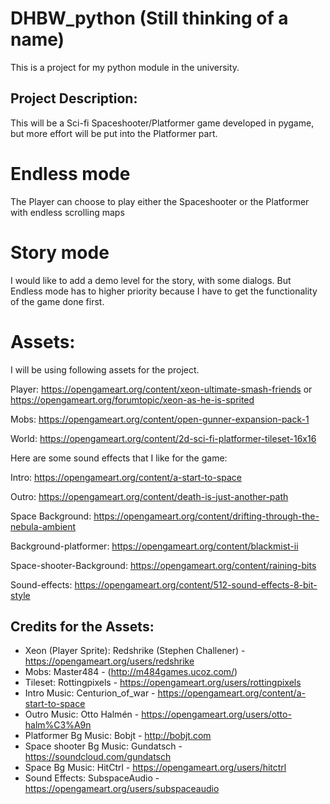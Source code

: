 # DHBW_python (Still thinking of a name)

This is a project for my python module in the university.

## Project Description:
This will be a Sci-fi Spaceshooter/Platformer game developed in pygame, but more effort will be put into the Platformer part.

# Endless mode
The Player can choose to play either the Spaceshooter or the Platformer with endless scrolling maps

# Story mode
I would like to add a demo level for the story, with some dialogs.
But Endless mode has to higher priority because I have to get the functionality of the game done first.

# Assets:
I will be using following assets for the project.

Player: https://opengameart.org/content/xeon-ultimate-smash-friends or https://opengameart.org/forumtopic/xeon-as-he-is-sprited

Mobs: https://opengameart.org/content/open-gunner-expansion-pack-1

World: https://opengameart.org/content/2d-sci-fi-platformer-tileset-16x16

Here are some sound effects that I like for the game: 

Intro: https://opengameart.org/content/a-start-to-space

Outro: https://opengameart.org/content/death-is-just-another-path

Space Background: https://opengameart.org/content/drifting-through-the-nebula-ambient

Background-platformer: https://opengameart.org/content/blackmist-ii

Space-shooter-Background: https://opengameart.org/content/raining-bits

Sound-effects: https://opengameart.org/content/512-sound-effects-8-bit-style

## Credits for the Assets:
* Xeon (Player Sprite): Redshrike (Stephen Challener) - https://opengameart.org/users/redshrike
* Mobs: Master484 - (http://m484games.ucoz.com/)
* Tileset: Rottingpixels - https://opengameart.org/users/rottingpixels
* Intro Music: Centurion_of_war - https://opengameart.org/content/a-start-to-space
* Outro Music: Otto Halmén - https://opengameart.org/users/otto-halm%C3%A9n
* Platformer Bg Music: Bobjt - http://bobjt.com
* Space shooter Bg Music: Gundatsch - https://soundcloud.com/gundatsch
* Space Bg Music: HitCtrl - https://opengameart.org/users/hitctrl
* Sound Effects: SubspaceAudio - https://opengameart.org/users/subspaceaudio






